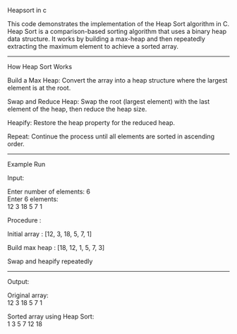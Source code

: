 Heapsort in c

This code demonstrates the implementation of the Heap Sort algorithm in C.
Heap Sort is a comparison-based sorting algorithm that uses a binary heap data structure. 
It works by building a max-heap and then repeatedly extracting the maximum element to achieve a sorted array.

------------------------------------------------------------------------------------------------------------

How Heap Sort Works

Build a Max Heap:
Convert the array into a heap structure where the largest element is at the root.

Swap and Reduce Heap:
Swap the root (largest element) with the last element of the heap, then reduce the heap size.

Heapify:
Restore the heap property for the reduced heap.

Repeat:
Continue the process until all elements are sorted in ascending order.

------------------------------------------------------------------------------------------------------------


Example Run

Input:

Enter number of elements: 6  
Enter 6 elements:  
12 3 18 5 7 1  


Procedure :

Initial array : [12, 3, 18, 5, 7, 1]

Build max heap : [18, 12, 1, 5, 7, 3]

Swap and heapify repeatedly

------------------------------------------------------------------------------------------------------------

Output:

Original array:  
12 3 18 5 7 1  

Sorted array using Heap Sort:  
1 3 5 7 12 18  